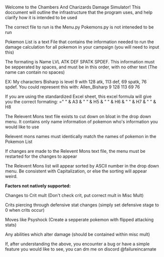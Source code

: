 Welcome to the Chambers And Charizards Damage Simulator!
This doccument will outline the infrastructure that the program uses, and help clarify how it is intended to be used

The correct file to run is the Menu.py
Pokemons.py is not inteneded to be run

Pokemon List is a text File that contains the information needed to run the damage calculation for all pokemon in your campaign (you will need to input this)

The formating is Name LVL ATK DEF SPATK SPDEF. This information must be sepperated by spaces, and must be in this order, with no other text (The name can contain no spaces)

EX: My characters Bisharp is level 9 with 128 atk, 113 def, 69 spatk, 76 spdef. You could represent this with: Allen_Bisharp 9 128 113 69 76

If you are using the standardized Excel sheet, this excel formula will give you the correct formating: =" " & A3 & " " & H5 & " " & H6 & " " & H7 & " " & H8

The Relevent Mons text file exists to cut down on bloat in the drop down menu. It contains only name information of pokemon who's information you would like to use

Relevent mons names must identically match the names of pokemon in the Pokemon List

If changes are made to the Relevent Mons text file, the menu must be restarted for the changes to appear

The Relevent Mons list will appear sorted by ASCII number in the drop down menu. Be consistent with Capitalization, or else the sorting will appear weird.

**Factors not natively supported:**

Changes to Crit mult (Don't check crit, put correct mult in Misc Mult)

Crits piercing through defensive stat changes (simply set defensive stage to 0 when crits occur)

Moves like Psyshock (Create a sepperate pokemon with flipped attacking stats)

Any abilities which alter damage (should be contained within misc mult)

If, after understanding the above, you encounter a bug or have a simple feature you would like to see, you can dm me on discord
@failureincarnate
